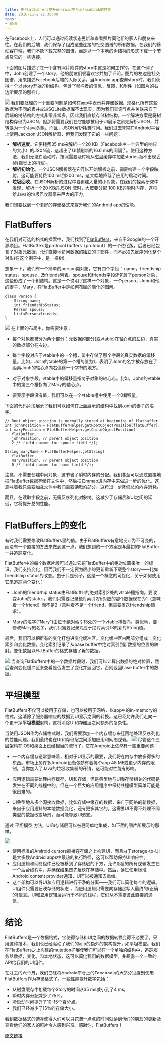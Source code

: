 ```yaml
---
title: 用FlatBuffers提升Android平台上Facebook的性能
date: 2016-11-2 21:36:49
tags:
- 网络
---
```


在Facebook上，人们可以通过阅读状态更新和查看照片同他们的家人和朋友来往。在我们的后端，我们保存了组成这些连接的社交图谱的所有数据。在我们的移动客户端，我们不能下载完整的图谱，而是以一个本地的树结构的形式下载一个节点及它的一些连接。

<!--more-->

下面的图片描述了在一个含有照片附件的story中这是如何工作的。在这个例子中，John创建了一个story，他的朋友们很喜欢它并加了评论。图片的左边是社交图谱，用来描述Facebook后端的人际关系。当Android app查询story时，我们获得一个以story开始的树结构，包含了参与者的信息，反馈，和附件（如图片的右边所展示的那样）。

![](https://www.wolfcstech.com/images/1315506-2b695d1b520e3a5a.png)
我们要处理的一个重要问题是如何在app中表示并存储数据。规格化所有这些数据为不同的表并放进SQLite数据库不太现实，因为我们查询节点并关联来自于后端的树结构的方式非常非常多，因此我们直接存储树结构。一个解决方案是将树结构存储为JSON，但那将需要我们在它能够被用于UI展示之前先解析JSON，并转换为一个Java对象。而且，JSON解析耗费时间。我们过去常常在Android平台上使用Jackson JSON解析器，但我们发现了它的一些问题：

* **解析速度**。它要耗费35 ms来解析一个20 KB（Facebook中一个典型的响应的大小）的JSON流，这超出了UI帧刷新的16.6 ms的间隔了。使用这种方法，我们无法在滚动时，按照需要及时地从磁盘缓存中加载stories而不出现丢帧(视觉上的抖动)。
* **解析初始化**。一个JSON解析器在它可以开始解析之前，需要构建一个字段映射，这可能要耗费100 ms到200 ms，这大幅地降低了应用的启动时间。
* **垃圾回收**。在JSON解析的过程中要创建大量的小对象，在我们的探索研究中发现，解析一个20 KB的JSON 流时，大概要分配 100 KB的瞬时内存，这将给Java的垃圾回收器带来巨大的压力。

我们想要找到一个更好的存储格式来提升我们的Android app的性能。

# FlatBuffers

在我们对可选的格式的探索中，我们找到了[FlatBuffers](https://google.github.io/flatbuffers/)，来自于Google的一个开源项目。FlatBuffers是protocol buffers（protobuf）的一个进化版，后者已经包含了对象元数据，允许直接地访问数据的独立的子部件，而不必须先反序列化整个对象(在这个例子中，是一棵树)。

想象一下，我们有一个简单的person类对象，它有四个字段： name，friendship status，spouse，及friends列表。spouse和friends字段还包含了person对象，这些形成了一个树结构。这是一个说明了这样一个对象，一个person，John和他的妻子，Mary，在FlatBuffer中是如何布局的简化的图解。

```
class Person {
    String name;
    int friendshipStatus;
    Person spouse;
    List<Person>friends;
}
```
![](https://www.wolfcstech.com/images/1315506-8b6f86d760d2ef2f.png)
在上面的布局中，你需要注意：
 * 每个对象都被分为两个部分：元数据的部分(或vtable)在轴心点的左边，真实的数据部分在右边。

* 每个字段对应于vtable中的一个槽，其中存储了那个字段的真实数据的偏移量。比如，John的table的第一个槽的值为1，表明了John的名字被存放在了距离Jonh的轴心点向右偏移一个字节的地方。

* 对于对象字段，vtable中的偏移量指向子对象的轴心点。比如，John的vtable中的第三个槽指向了Mary的轴心点。

* 要表示字段没有值，我们可以在一个vtable槽中使用一个0偏移量。

下面的代码片段展示了我们可以如何在上面展示的结构中找到Jonh的妻子的名字。
```
// Root object position is normally stored at beginning of flatbuffer.
int johnPosition = FlatBufferHelper.getRootObjectPosition(flatBuffer);
int maryPosition = FlatBufferHelper.getChildObjectPosition(
   flatBuffer,
   johnPosition, // parent object position
   2 /* field number for spouse field */);

String maryName = FlatBufferHelper.getString(
   flatBuffer,
   maryPosition, // parent object position
   0 /* field number for name field */);
```

注意，不需要创建中间对象，这节省了瞬时内存的分配。我们甚至可以通过直接地把FlatBuffer数据存储在文件中，然后把它mmap进内存中来做进一步的优化。这意味着我只需要加载文件中我们需要读取的部分，这将进一步降低总的内存消耗。

而且，在读取字段之前，无需反序列化对象树。这减少了存储层和UI之间的延迟，它将提升总的性能。

# FlatBuffers上的变化

有时我们需要修改FlatBuffers里的值。由于FlatBuffers有意地设计为不可变的，而没有一个直接的方法来做到这一点。我们想到的一个方案是与最初的FlatBuffer一并追踪变化。

FlatBuffer中的每个数据片段可以通过它在FlatBuffer中的绝对位置来唯一的标识。我们支持变化，因而我们不一定要为很小的更新重新下载整个story——比如friendship status的改变。由于只是例子，这是一个概念的可视化，关于如何使用它来追踪两个变化：
 * Jonh的friendship status由FlatBuffer的绝对索引2处的vtable槽指向。要改变John的status，我们只需要记录绝对索引2所对应的那个数据现在为1（意味着一个friend）而不是2（意味着不是一个friend，但需要发送friendship请求）。

 * Mary的名字(“Mary”)由位于绝对索引13处的一个vtable槽指向。类似地，要修改Mary的名字，我们只需要记录对应于绝对索引13的新的String值。

最后，我们可以把所有的变化打包进变化缓冲区。变化缓冲区由两部分组成：变化索引和变化数据。变化索引记录了从base buffer中绝对索引到新数据的位置的映射。变化数据以FlatBuffer的格式存储了新的数据。

![](https://www.wolfcstech.com/images/1315506-01472d5975967300.png)
当查询FlatBuffers中的一个数据片段时，我们可以计算出数据的绝对位置，然后查询变化缓冲区来查看是否发生了变化并返回它，否则返回base buffer中的数据。

# 平坦模型

FlatBuffers不仅可以被用于存储，也可以被用于网络，以app中的in-memory的格式。这消除了服务器响应的数据到UI显示之间的转换。这已经允许我们走向一个更干净**平坦模型**架构，这将消除UI和存储层之间额外的复杂性。

当使用JSON作为存储格式时，我们需要添加一个内存缓存来迂回地处理反序列化的性能问题。我们最终也在UI和存储层之间添加应用和网络逻辑。
![](https://www.wolfcstech.com/images/1315506-368496ff238b02d8.png)
尽管这个三层架构在iOS和桌面上已经相当的流行了，它在Android上依然有一些重要问题：

* 一个内存缓存通常意味着，相对于UI显示的需要，我们将在内存中放多得多的东西。市场上的许多Android设备依然有着每个app 48 MB或更少内存的限制。当你加入了Java的垃圾收集器的开销，这可能对性能有影响。

* 应用逻辑需要处理内存缓存，UI和存储，但是典型地与UI和存储相关的代码是发生在不同的线程中的。但在一个巨大的应用程序中保持线程模型简单可能是很困难的。

* UI典型地从多个源接收数据，比如存储中缓存的数据，来自于网络的新数据，来自于应用逻辑的本地数据变化，还有更多其它的。这需要UI不得不处理不同类型的数据改变场景，而可能导致UI透支。

通过 平坦模型 方法，UI和存储层可以被更简单地集成，如下面的图片所展示的那样。

![](https://www.wolfcstech.com/images/1315506-e84668ef194cb45e.png)
* 使用标准的Android cursors直接在存储之上构建UI，而且由于storage-to-UI是大多数Android apps中最热的执行路径，这可以帮助保持UI响应性。
* 应用逻辑和网络组件已经被移到了存储层的下方，允许那里的所有逻辑发生在一个后台线程中，并确保结果首先反映在存储中。然后，通过使用标准Android content provider通知，UI可以被通知去重绘。
* 这个架构可以将UI和应用逻辑进行干净的分离——我们可以简化每个的逻辑。UI组件只需要反映存储的状态 ，而应用逻辑只需要向存储层写入最终的(正确的)信息。UI和应用逻辑层运行于不同的线程，它们从不需要彼此直接的通信。

# 结论

FlatBuffers是一个数据格式，它使得存储和UI之间的数据转换变得不必要了。采用这种技术，我们也已经驱动了我们的app的额外的架构提升，如平坦模型。我们在FlatBuffers之上构建的mutation扩展使我们可以在一个单独的结构中，追踪服务器数据，变化，和本地状态，这可以简化我们的数据模型，并暴露一个一致的API给我们的UI组件。

在过去的六个月，我们已经将Android平台上的Facebook的大部分过度到使用FlatBuffers作为存储格式了。一些性能提升数字包括：

* 从磁盘缓存中加载每个Story的时间从35 ms减小到了4 ms。
* 瞬时内存分配减少了75%。
* 冷启动时间提升了10-15个百分点。
* 我们已经减少了15%的存储大小。

看到数据格式的选择使得人们可以只花费一点点的时间就读到他们的朋友的更新及查看他们的家人的照片令人感到兴奋。感谢你，FlatBuffers！

[原文链接](https://code.facebook.com/posts/872547912839369/improving-facebook-s-performance-on-android-with-flatbuffers/)
